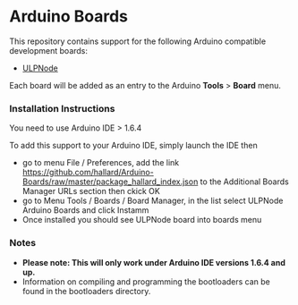 # Arduino Boards

This repository contains support for the following Arduino compatible development boards:
* [ULPNode](http://hallard.me/category/ulpnode/)

Each board will be added as an entry to the Arduino **Tools** > **Board** menu.

### Installation Instructions

You need to use Arduino IDE > 1.6.4

To add this support to your Arduino IDE, simply launch the IDE then 
* go to menu File / Preferences, add the link https://github.com/hallard/Arduino-Boards/raw/master/package_hallard_index.json to the Additional Boards Manager URLs section then ckick OK
* go to Menu Tools / Boards / Board Manager, in the list select ULPNode Arduino Boards and click Instamm
* Once installed you should see ULPNode board into boards menu


### Notes
	
* **Please note: This will only work under Arduino IDE versions 1.6.4 and up.**
* Information on compiling and programming the bootloaders can be found in the bootloaders directory.